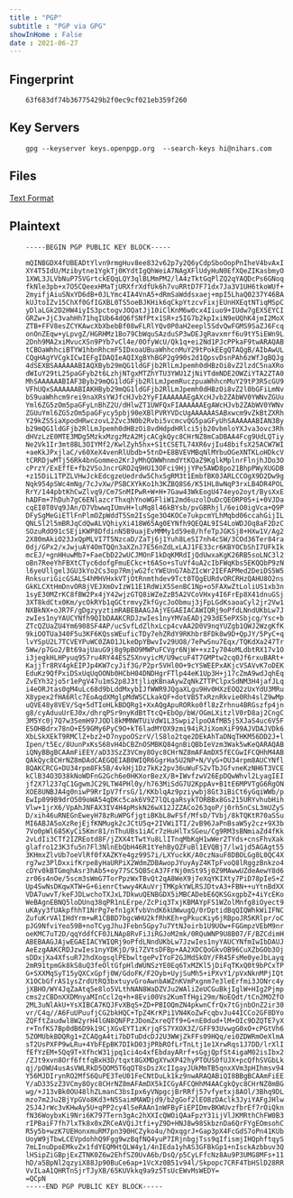 ```yaml
---
title : "PGP"
subtitle : "PGP via GPG"
showInHome : False
date : 2021-06-27
---
```

            
## Fingerprint

        63f683df74b36775429b2f0ec9cf021eb359f260

## Key Servers

        gpg --keyserver keys.openpgp.org  --search-keys hi@nihars.com

## Files

[Text Format](public-key.txt)

## Plaintext

        -----BEGIN PGP PUBLIC KEY BLOCK-----

        mQINBGDX4fUBEADtYlvn9rmgHuv8ee832v62p7y2Q6yCdpSboOopPnIheV4bvAxI
        XY4T5IdU/Mzibytne1YgkTj0KYdtIgQhWeiA7NAgXFlUdyHuN0EfXQeZIKasbmyO
        1XWL3JLVbNuP75VGrtckEQqLQY3qlBLMmPM2/lA4zTktGqPlZQ2qYAQDcPs6GNoq
        fkNle3pb+x7O5CQeexHMaTjURXfrXdfUk6h7vuRRtD7F71dx7Ja3V1UH6tkoWUf+
        2myifjAiuSNxYD6dB+0JLYmc4IA4VnA5+dRmSaWddsxaej+mpI5LhaQ0237Y46BA
        kUJtoIZv15ChXf0GfIGXBL0TS5oeBJKHik6qCkpYtzcvFixjEUnHXEqtNTiqMSpC
        yDlaLGk2D2HW4iyIS3pctogvJOQatJj10iClKnM6w0cx4Iiuo9+IUdw7gEX5EYCI
        GRZw+JjC3vahHh71hqIUb64dQ6fSNfPtx1SR+z5IG7b2kpIxiN9eUQhK4jmI2MoX
        ZTB+FFV8esZCYKAwcXbXbebBf08wFLRlYQv0P0aH2eepl5SdvQwFGMS9SaZJ6Fcq
        onOnZEqw+yLpvgZ/HGRHMz1Bo79CbWquSAzduSP3wDEJgRavxmrf6u9tY5iEWn9L
        2Dnh9MA2xiMvucXSn9PYb7vCl4e/0OfyWcU/Qk1q+ei2Nd1PJcPPkaF9twARAQAB
        tCBOaWhhciBTYW1hbnRhcmF5IDxoaUBuaWhhcnMuY29tPokEEgQTAQgB/AIbAwUL
        CQgHAgYVCgkICwIEFgIDAQIeAQIXgBYhBGP2g990s2d1QpsvDsnPAh6zWfJgBQJg
        4dSEXBSAAAAAABIAQXByb29mQG1ldGFjb2RlLmJpemh0dHBzOi8vZ2lzdC5naXRo
        dWIuY29tL25paGFyb2t6LzhjNTgxMTZhYTU3YWU1ZjNiYTdmNDE2OWZiYTA2ZTA0
        MhSAAAAAABIAF3Byb29mQG1ldGFjb2RlLmJpemRuczpuaWhhcnMuY29tP3R5cGU9
        VFhUQxSAAAAAABIAKHByb29mQG1ldGFjb2RlLmJpemh0dHBzOi8vZ2l0bGFiLmNv
        bS9uaWhhcm9rei9naXRsYWJfcHJvb2YyFIAAAAAAEgAXcHJvb2ZAbWV0YWNvZGUu
        Yml6ZG5zOm5paGFyLnBhZ2U/dHlwZT1UWFQxFIAAAAAAEgAWcHJvb2ZAbWV0YWNv
        ZGUuYml6ZG5zOm5paGFycy5pbj90eXBlPVRYVDcUgAAAAAASABxwcm9vZkBtZXRh
        Y29kZS5iaXpodHRwczovL2Zvc3N0b2Rvbi5vcmcvQG5paGFyUhSAAAAAABIAN3By
        b29mQG1ldGFjb2RlLmJpemh0dHBzOi8vdHdpdHRlci5jb20vbmloYXJva3ovc3Rh
        dHVzLzE0MTE3MDg5MzkxMzgzMzA2MjcACgkQyc8CHrNZ8mCaDBAA4Fcg9UdLQTiy
        Ne2Vk1Ir3mt8BL3OIYMf2/KwlZyh5hx+S1tCSETL74XR6vjIu48bifsX25ACW7WI
        +aeKkJPxjlaC/v60XeX4venRlUbdb+5tnD+E8BVEVMBqNlMYbuOGeXNTKLoHDkcV
        tCRRDjwMTj56Rk4bnGommeo2KrJyMhQOWWhnmdYtKQaZ9KglkMplnrFlnjhJDo3O
        cPrzY/ExEffE+fb2VSoJncrGRO2q9HU13OFci9HjjYPe5AWD8po21BhpPWyXUGDB
        +z15DiL1TPZLVHwJckEdcgzeUedrdw5Chx5gRM3t1EmbfBK0JARLCCOgX9D2Dw9g
        Nqk954pSWc4mNg/7cJvXw/PSBCXYkKo1h3KZBQ8S6/K51HL8wNqP3rxLB4DR4POL
        RrY/144pbtKhCwZlvq9/Cm7SnMIPwR+W+H+7Gaw43WkEogU474eyo2oyt/BysXxE
        hADFm+7hDuh7gC6ENlazcrThxqhYnoWGFliW12md6uzolDuDcQEORP0S+i+0VJDa
        cqEI0T0Vq9JAn/D7VbwwqIUmvH+luMq8l46kBYsb/pvGBRhjl/6eiO0igVca+Q9P
        DFySgMeGiETlFnPlmOZpWddT5Sm2IsSge3O4KOCe7ukpcmYLhMqbd06ccahGijIL
        QNLSl2l5mBRJqCdQwALVQhiyXi418W65Ag0EYNfh9QEQAL9IS4LoWDJOq8aF2DzC
        SOzuRdO91cSEjiKWP8DfdinN5B9uajEvMMMy1d59e8/hfeTpJGKSj8+HXw1V/Ag2
        2X80mAkiO23JxQpMLVI7T5NzcaD/ZaTj6j1Yuh8LeSI7nh4cSW/3COd36Ter84ra
        0dj/GPx2/xJwjuAY4OmTQQn3aXZnJ7E56nZdLxLAJ1FE33cr6KBYOCbShI7UFkIk
        mcEJ/+gnHHuwMb7+FaeCbD22wUCJMOnF1kDqKMRdIjQdUwxaKgK26RB5soLNC3l2
        oBn7ReeYhFBXtCTyc6dofgFmuECkc+t6ASo+sTuVf4uA2cIbFWqKbs5EKQQbP9zN
        l6yeUllgel3GU3kYo2Cs3op7RmjwG2fcYWEUnG7AbZIcWr2IEFAPMed2DeiDS5W5
        RnksuriGicGSALS4hMHVHxkVTjOtRnmthdev9Tct0TQgEURdvORCRHzQAHU8O2ns
        GkKLCXtHmDnvOR8jVEJXmOvIzW11E1RdWiX5SenBC1Np+o5FAXwZtLoliUS1xb3n
        1syE30MZrKC8fBW2Px4jY42wjzGTQ8iWZeZzB5A2VCoVHxy4I6FrEp8X41dnuGSj
        3XT8kdCtx0Km/ycOkRYb1qGCtrmvyZkfGycJoObmuj3jFpLGdKsaoaCyl2jr2Vw1
        NXBkNX+oJR7F/gDgzyyztimRABEBAAGJAjYEGAEIACAWIQRj9oPfdLNndUKbLw7J
        zwIes1nyYAUCYNfh9QIbDAAKCRDJzwIes1nyYMVaEADj293dE5ePXSbjcg/Ysc+b
        ZTcQZUaZU4Ym6908SF4AP/ucSvfLdZlhxLcp4cvAA2D0V9nqYUZgb1QWJ2WzgKfK
        9kiOOTUa340F5u3KF6KQssWEuficTDy7ehZRdY9RKhbr8FDk8w9D+QpJY/5PyC+q
        lvYSpU2L7TCVEYPuWC0ZAO1JLkeDpYBwvIv29UO8/7ePwSnu7Eqx/TQKdXa247Tr
        5Ww/p7Go2/Bt69ajUauG9j8g9pBO9MWPuFCVgr6NjW++xzIy704oMLdbtRX17v1O
        i3jegkHLHPyuq9S7ru4RY44ESZSXnvyicM/U9wcuF4T7GMPtw2cq0Jf6rxuBARt+
        KajjTr8RV4gkEIPJp4KW7cyJif3G/P2pr5VHl0O+9cYSWEEPxAKjcVSAVvK7oDEK
        EduKz9QfPxiDSxUqUqOONb0HCbH04DNDHgrFTlp44eK1Up3H+j17cZmA9wdJqhEq
        ZvEYh32jo5r1ePgV47u1mS2p8J3tjliqKBnaAywZqNkZTTPClpxSdNM3H4jafJLq
        i4eORJtas0gM4uLc68d9bLddMxybIJfWWR9JQgaXLgu9Hv0HXzEOQ2zUxYdU3MRu
        X8ypex2fHA6Rlc7EoAqdXMglpMdWSCLkakQF+dotVB5TxRznRkvie0Rh4slZ9wMp
        uQVE48y8VEV/Sq+5dTIoHLkBDQRg1+XxAQgApuRORko0fl8zZrhnu4BRGszfp4jn
        g8/cyAduuUrEJ0x/dhrqPSr9nyKdBtTtcQ+EbOp/bW/OGmLXitzlV0rD8aj2CngC
        3M5Yc0j7Q7w3SemH97JODl8kMMNWTUiVdW1L3Swpi2lpoOAfMB5j5XJaS4uc6V5F
        ESOHBdrx78nO+E59GMy6PyC9O+kT6ladMYOX9zmi94iRJiXomXiF99AJVDAJVDk6
        XbLSkXEkT9RMClZ+bz2+D7nypoOSzrV/lS8lo2tqe2DEkAhTaDNqTHKM56DD2J+l
        Ipen/t5Ec/8UunPxKsS68vH4bCBZnOSMBKQ84gnBiQBbIeVzm3Wak5wKeQARAQAB
        iQNyBBgBCAAmFiEEY/aD33SzZ3VCmy8Oyc8CHrNZ8mAFAmDX5fECGwIFCQHhM4AB
        QAkQyc8CHrNZ8mDAdCAEGQEIAB0WIQR6GgrHa5U2NP+N/VyG+DU34rpm8AUCYNfl
        8QAKCRCG+DU34rpm8Fk5B/4vkHj1Dz7kKz2pv36uWuFS2vTbJGfvneKzNH6T3VCE
        kClB34O3D38kNoWDFnG2Gch6e0HKXorBezX/B+IWvfzwV26EpDQwWhvl2LyagIEI
        jf2X7l237qC1GgwmJC29LTW4PHl0y/h763MiSdG7U2KppAv+B1tE6MPVTgG6RgON
        XOE8UNBJA4g0niwP9RrIpV7frsG/1/KKblqAz9pziywbj8Gt3iBiCt6yGqiWWb/p
        EwIp099B9drO509oWA54qDKc5cak6V9Z7lQLgaRsykTORBBx8Gs215URYvhubHih
        Vlw+1jrX6/VpAhJNFAX3IV4H4pMskN26wX12JZZACo263qoP/j0rh5nCsL3mUZyS
        D/xih46uRNEGnEweyH78zRuWPGfjgtiBKbL8wFSf/MfsD/TVbj/8kTQKtR70aSSu
        MI6ABJA5oXzRejEjfKNMugk2cJCtU5q+2IVWiITI/2vB96JaPnBsaW5y2cz+9X3b
        7Vo0pWl685KyCi5Kmr81/nThuUBs1iACr7zHuHlTxSGeu/Cg9RM3sBNmiaZd4fKk
        2vLdIi3CTf2IZREotd8F/jZXX4tTwtYu8LlITnqMbKqH1wWer2TYds+cnsFhvXak
        glafro123K3fu5n7Fl3NlnEbQbH46R1tYehByQZFuBl1EVQBj7/lw1jd5AGAgt55
        3KHmxZlvUb7oeVlRf0fXAZKYe4gz99S7i/LXYuckK/A0czNauF8DBOLGg8L0QC4X
        rg7wz3PlDxxifKrpe8yHaURPiX2WdmZDBAwopJYuyAyZ4KTpFvoQ8lRggzBnkzo4
        cDYv0kBTGmqhAsr3hAb5+oy77SC5QB5cA37FrNj0mSt95j0Z9MAwwUZdeAewY8d6
        zr06s4nOe/5scm3sWmG7TorPpzWxTBvQt2qA8WeX9j7eXqYKIXty7PiD78pIeS+Z
        Up4SwNsDKqwXTW+G+6ienrCtwwy4KAuVrjTMKpkYWLRSJDtvA3+FBN++uYtnBdXX
        VDA7uwvT/keFJDLwchoTXJxL7DkwuQENBGDX5iMBCADebE6QKSGxgpbZ+4iYcEKo
        WeBAgnEBNQ5loDUnq38qPR1nLErpe/ZcPiq3TxjKBMAYpFS1WZolMnfg8iOyect9
        uKAyy3fUAkpfhhT1NrPg7efn1gXfvbVndK6kUWwugQ/0rDptidBqQIQWhkWiIFNC
        ZufuKrVAlIHdYrm+wR1CBBD7bgcWHU2kfRhKEh+gPkucKiy6jRBpoJR5KRlpr/oC
        pJG9NfviYeo59B+noTCygJhuJFebn5Gpy7u7YtNJoirb1U9UOw+FGGmpzVEbM9nr
        oeKMC7uT2D/qqYddfCF0JLNAp8RvFiJiRGJoM2mk/0RQuWNP9U8B07/F/BZCdimH
        ABEBAAGJAjwEGAEIACYWIQRj9oPfdLNndUKbLw7JzwIes1nyYAUCYNfmIwIbDAUJ
        AeEzgAAKCRDJzwIes1nyYDKjD/9i7ZVtsDFBp+AA2XDCQoGkvOB96CuXZbGOb3Oj
        sDDxjXa4XfsuR72hdXogsqlPEbwltgePvIYoF2GJMdSkOY/FR45FsMe0yeJbLayq
        2mR91tpmGk8kS8uQ3feOltGfpHldWUNSzYE0Eq6TxMZKl5jDiFqTKxQ0t9bPCxTP
        G+SXXMqSyT15yQXCxGpfj0W/GdoFK/F2Oyb+UyjSuMh5+iPXvY1/pVxNknMPjIQt
        X1OCbGfrAS1ysZrdUtRQ3bxtuyvGroAwnbAWZnKVmPxgnm7e3leErfmi3JONrc4y
        jXBHO/WY4JqZaAtq5e8lo5VLthNAN8WaDZVJu2WAliZeUCGuBkjIglW+HIg2Pjmp
        cms2zCBDnXXDMnyaMInCcl2q+h+8Evi00Vs2KumTfHgi29m/NoEQdt/tCn2MOZfO
        2ML3uNlAkU+YsXIBCA7KQJFvXBqS+ZD+PBIOQmZN4pkwnCfrQx7tGjnbOnZ2ir30
        vr/C4q//A6FuUPuufjCG2bkHQC+TpZ4KrKPi1VN4KoZwFcqbvJu44ICCo2GF8DYo
        ZQFftZaudwl8W2yrH4lGN8QNFPzJDomZxreQTf9+G+nE0dud+lM+OIc9DZQTE7yX
        r+TnfKS7Bp0dB6D9k19CjXGvEYT1zKrjqFS7YXOX3Z/GFF93UvwgG0xO+cPGtVh6
        5ZOMUbkBDQRg1+ZCAQgA4ti7bDTuDdcDJ2U3WWjZkFFs09HQq/ei0ZDWRmOeXlmA
        sT2UsPXFP9wLRu+4YbFEpBK7DIkD03jPRbROfLrTnLtj1e1XrwRqs1J7DD/lrXlI
        fEfYzEM+5Qq9T+XfhcW31jpq1ci4o4xfEbdayARrf+sGgjQpfSt4igaM02isIbx2
        /ZJt9xvn8Orf6ftfqBxH3D/tqxt8GXMDgXYwXP42hyPTOUS0fUJX+pcQfhSVGbLk
        qj/pOWU4usAsVWLRkD5QOM5T6qQT8sDszXcIIgayJUkMmTB5qnxXVm3pHIhmsv94
        Y56MJDIrynRO2MfS6QuPE3TeU01FeCNtDuLk1kz9nwARAQABiQI8BBgBCAAmFiEE
        Y/aD33SzZ3VCmy8Oyc8CHrNZ8mAFAmDX5kICGyAFCQHhM4AACgkQyc8CHrNZ8mBG
        wg/+J13vBk0OU48lhZLmanC3bsIpx6yVNpgcjBrRRfj57vfyetxj8AOl/3Bhq9DL
        mzo7m2Ju2BjYpGVo8Kd3+N5SaimMAWDjd9/b2gGof2lEO8zDAclk3JyiYAFgJHlw
        2SJ4JrWc3vKHwAy5U+qPP2cy4lSeRAAn1nWFByFiEPIDmvBKWUvzfbrEf7rOiQkn
        fN36WoybxKi9Nri6K797Tern3gAc2hXXIcQWOiQAaFpzY31ijVlJKMRthChFW0B3
        rIPBaiF7fh7lxTk8x0xZRCeAVQiJtfi+yZ9D+HNJ8w98SkbznDa6QrFYgEOmsohC
        R5y5b+wzK7UEHonxmuRM7pn390HCZyko4u/hQxqgrJ+Gap3pX4FcGdS7oPn41KUb
        UoyW9jTbwLCEVpdohhQ9Fgg9wzBqfNQ4yuP7IRjnbgjTss9qIfismjIHQphftqyS
        7mLInuDpoEMkvZx1fdYEQMHtQLW4y1/4nIEda1yhAS3GFBkGp1+nIsckAzbbuv3Q
        lHSipZiGBpjExZTNK0Z6w2EhfSZ0UvA6b/DsQ/p5CyLFfcNz8Au9P3UMG8MFs+11
        hD/a5BpNl2qzyiX88Jp90BuCe6ap+1VcXz0B51v94l/Skpopc7CRF4TbHSlD28RR
        VvILaA1QHRTnSjrTJyXB/65KUVkkq9a9z5TsUcEWvMsWEDY=
        =QCpN
        -----END PGP PUBLIC KEY BLOCK-----
        
